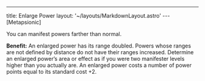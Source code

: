 ---
title: Enlarge Power
layout: '~/layouts/MarkdownLayout.astro'
---[Metapsionic]

You can manifest powers farther than normal.

**Benefit:** An enlarged power has its range doubled. Powers whose ranges are
not defined by distance do not have their ranges increased. Determine an
enlarged power’s area or effect as if you were two manifester levels higher
than you actually are. An enlarged power costs a number of power points equal
to its standard cost +2.

